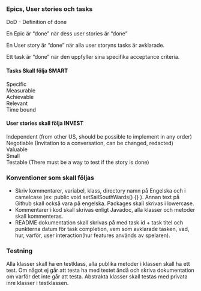 ### Epics, User stories och tasks

DoD - Definition of done

En Epic är “done” när dess user stories är “done”

En User story är “done” när alla user storyns tasks är avklarade.

Ett task är “done” när den uppfyller sina specifika acceptance criteria. 

#### Tasks Skall följa SMART

Specific <br>
Measurable <br>
Achievable <br>
Relevant <br>
Time bound <br>

#### User stories skall följa INVEST

Independent (from other US, should be possible to implement in any order) <br>
Negotiable (Invitation to a conversation, can be changed, redacted) <br>
Valuable <br>
Small <br>
Testable (There must be a way to test if the story is done) <br>


### Konventioner som skall följas
* Skriv kommentarer, variabel, klass, directory namn på Engelska och i camelcase (ex: public void setSailSouthWards() {} ). Annan text på Github skall också vara på engelska. Packages skall skrivas i lowercase.
* Kommentarer i kod skall skrivas enligt Javadoc, alla klasser och metoder skall kommenteras. 
* README dokumentation skall skrivas på med task id + task titel och punkterna datum för task completion, vem som avklarade tasken, vad, hur, varför, user interaction(hur features används av spelaren).

### Testning
Alla klasser skall ha en testklass, alla publika metoder i klassen skall ha ett test. Om något ej går att testa ha med testet ändå och skriva dokumentation om varför det inte går att testa. Abstrakta klasser skall testas med privata inre klasser i testklassen.
